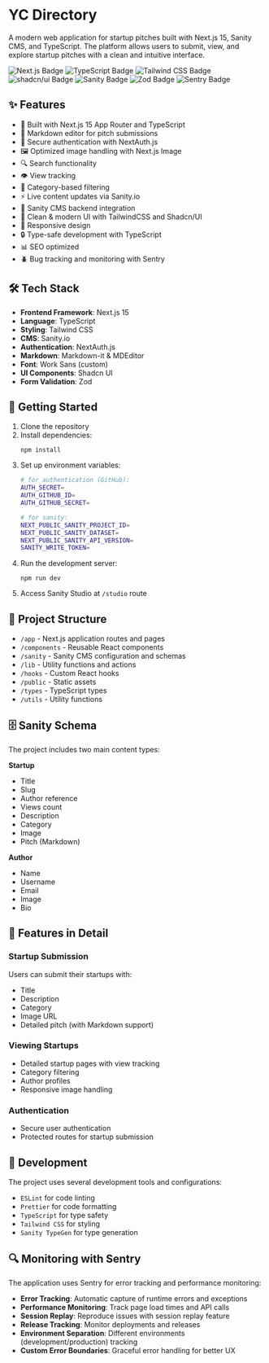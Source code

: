 # YC Directory

A modern web application for startup pitches built with Next.js 15, Sanity CMS, and TypeScript. The platform allows users to submit, view, and explore startup pitches with a clean and intuitive interface.

![Next.js Badge](https://img.shields.io/badge/Next.js-000?logo=nextdotjs&logoColor=fff&style=flat-square) ![TypeScript Badge](https://img.shields.io/badge/TypeScript-3178C6?logo=typescript&logoColor=fff&style=flat-square) ![Tailwind CSS Badge](https://img.shields.io/badge/Tailwind%20CSS-06B6D4?logo=tailwindcss&logoColor=fff&style=flat-square) ![shadcn/ui Badge](https://img.shields.io/badge/shadcn%2Fui-000?logo=shadcnui&logoColor=fff&style=flat-square) ![Sanity Badge](https://img.shields.io/badge/Sanity-F03E2F?logo=sanity&logoColor=fff&style=flat-square) ![Zod Badge](https://img.shields.io/badge/Zod-3E67B1?logo=zod&logoColor=fff&style=flat-square) ![Sentry Badge](https://img.shields.io/badge/Sentry-362D59?logo=sentry&logoColor=fff&style=flat-square)

## ✨ Features

- 🚀 Built with Next.js 15 App Router and TypeScript
- 📝 Markdown editor for pitch submissions
- 🔐 Secure authentication with NextAuth.js
- 🖼️ Optimized image handling with Next.js Image
- 🔍 Search functionality
- 👁️ View tracking
- 🎯 Category-based filtering
- ⚡ Live content updates via Sanity.io
- 💾 Sanity CMS backend integration
- 🎨 Clean & modern UI with TailwindCSS and Shadcn/UI
- 📱 Responsive design
- 🔒 Type-safe development with TypeScript
- 📊 SEO optimized
- 🪲 Bug tracking and monitoring with Sentry


## 🛠️ Tech Stack

- **Frontend Framework**: Next.js 15
- **Language**: TypeScript
- **Styling**: Tailwind CSS
- **CMS**: Sanity.io
- **Authentication**: NextAuth.js
- **Markdown**: Markdown-it & MDEditor
- **Font**: Work Sans (custom)
- **UI Components**: Shadcn UI
- **Form Validation**: Zod

## 🚀 Getting Started

1. Clone the repository
2. Install dependencies:
    ```bash:terminal
    npm install
    ```
3. Set up environment variables:
    ```bash
    # for authentication (GitHub):
    AUTH_SECRET=
    AUTH_GITHUB_ID=
    AUTH_GITHUB_SECRET=

    # for sanity:
    NEXT_PUBLIC_SANITY_PROJECT_ID=
    NEXT_PUBLIC_SANITY_DATASET=
    NEXT_PUBLIC_SANITY_API_VERSION=
    SANITY_WRITE_TOKEN=
    ```
4. Run the development server:
    ```bash:terminal
    npm run dev
    ```
5. Access Sanity Studio at `/studio` route

## 📁 Project Structure

- `/app` - Next.js application routes and pages
- `/components` - Reusable React components
- `/sanity` - Sanity CMS configuration and schemas
- `/lib` - Utility functions and actions
- `/hooks` - Custom React hooks
- `/public` - Static assets
- `/types` - TypeScript types
- `/utils` - Utility functions

## 🗄️ Sanity Schema
The project includes two main content types:

**Startup**
  - Title
  - Slug
  - Author reference
  - Views count
  - Description
  - Category
  - Image
  - Pitch (Markdown)

**Author**
  - Name
  - Username
  - Email
  - Image
  - Bio

## 🌟 Features in Detail

### Startup Submission
Users can submit their startups with:
- Title
- Description
- Category
- Image URL
- Detailed pitch (with Markdown support)

### Viewing Startups
- Detailed startup pages with view tracking
- Category filtering
- Author profiles
- Responsive image handling

### Authentication
- Secure user authentication
- Protected routes for startup submission

## 🔧 Development

The project uses several development tools and configurations:

- `ESLint` for code linting
- `Prettier` for code formatting
- `TypeScript` for type safety
- `Tailwind CSS` for styling
- `Sanity TypeGen` for type generation

## 🔍 Monitoring with Sentry

The application uses Sentry for error tracking and performance monitoring:

- **Error Tracking**: Automatic capture of runtime errors and exceptions
- **Performance Monitoring**: Track page load times and API calls
- **Session Replay**: Reproduce issues with session replay feature
- **Release Tracking**: Monitor deployments and releases
- **Environment Separation**: Different environments (development/production) tracking
- **Custom Error Boundaries**: Graceful error handling for better UX
